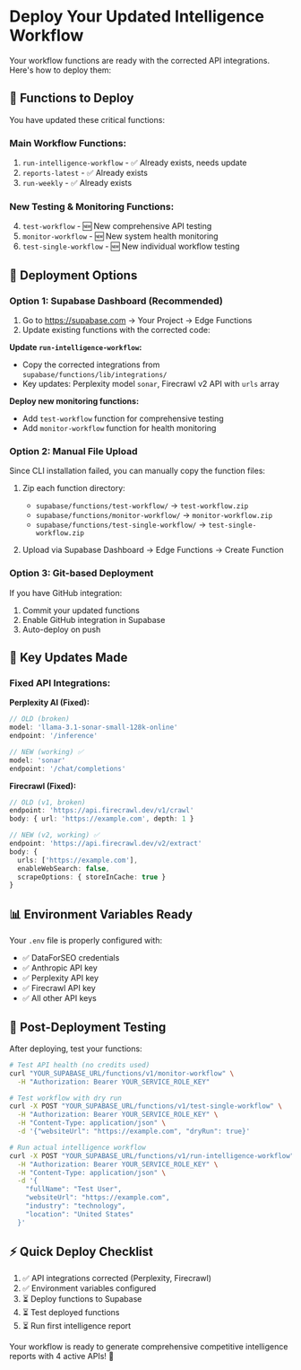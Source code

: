 # Deploy Your Updated Intelligence Workflow

Your workflow functions are ready with the corrected API integrations. Here's how to deploy them:

## 🎯 Functions to Deploy

You have updated these critical functions:

### **Main Workflow Functions:**
1. `run-intelligence-workflow` - ✅ Already exists, needs update
2. `reports-latest` - ✅ Already exists  
3. `run-weekly` - ✅ Already exists

### **New Testing & Monitoring Functions:**
4. `test-workflow` - 🆕 New comprehensive API testing
5. `monitor-workflow` - 🆕 New system health monitoring
6. `test-single-workflow` - 🆕 New individual workflow testing

## 🚀 Deployment Options

### **Option 1: Supabase Dashboard (Recommended)**

1. Go to https://supabase.com → Your Project → Edge Functions
2. Update existing functions with the corrected code:

**Update `run-intelligence-workflow`:**
- Copy the corrected integrations from `supabase/functions/lib/integrations/`
- Key updates: Perplexity model `sonar`, Firecrawl v2 API with `urls` array

**Deploy new monitoring functions:**
- Add `test-workflow` function for comprehensive testing
- Add `monitor-workflow` function for health monitoring

### **Option 2: Manual File Upload**

Since CLI installation failed, you can manually copy the function files:

1. Zip each function directory:
   - `supabase/functions/test-workflow/` → `test-workflow.zip`
   - `supabase/functions/monitor-workflow/` → `monitor-workflow.zip`
   - `supabase/functions/test-single-workflow/` → `test-single-workflow.zip`

2. Upload via Supabase Dashboard → Edge Functions → Create Function

### **Option 3: Git-based Deployment**

If you have GitHub integration:
1. Commit your updated functions
2. Enable GitHub integration in Supabase
3. Auto-deploy on push

## 🔧 Key Updates Made

### **Fixed API Integrations:**

**Perplexity AI (Fixed):**
```typescript
// OLD (broken)
model: 'llama-3.1-sonar-small-128k-online'
endpoint: '/inference'

// NEW (working) ✅
model: 'sonar'
endpoint: '/chat/completions'
```

**Firecrawl (Fixed):**
```typescript
// OLD (v1, broken)
endpoint: 'https://api.firecrawl.dev/v1/crawl'
body: { url: 'https://example.com', depth: 1 }

// NEW (v2, working) ✅  
endpoint: 'https://api.firecrawl.dev/v2/extract'
body: { 
  urls: ['https://example.com'],
  enableWebSearch: false,
  scrapeOptions: { storeInCache: true }
}
```

## 📊 Environment Variables Ready

Your `.env` file is properly configured with:
- ✅ DataForSEO credentials
- ✅ Anthropic API key  
- ✅ Perplexity API key
- ✅ Firecrawl API key
- ✅ All other API keys

## 🎯 Post-Deployment Testing

After deploying, test your functions:

```bash
# Test API health (no credits used)
curl "YOUR_SUPABASE_URL/functions/v1/monitor-workflow" \
  -H "Authorization: Bearer YOUR_SERVICE_ROLE_KEY"

# Test workflow with dry run
curl -X POST "YOUR_SUPABASE_URL/functions/v1/test-single-workflow" \
  -H "Authorization: Bearer YOUR_SERVICE_ROLE_KEY" \
  -H "Content-Type: application/json" \
  -d '{"websiteUrl": "https://example.com", "dryRun": true}'

# Run actual intelligence workflow
curl -X POST "YOUR_SUPABASE_URL/functions/v1/run-intelligence-workflow" \
  -H "Authorization: Bearer YOUR_SERVICE_ROLE_KEY" \
  -H "Content-Type: application/json" \
  -d '{
    "fullName": "Test User",
    "websiteUrl": "https://example.com", 
    "industry": "technology",
    "location": "United States"
  }'
```

## ⚡ Quick Deploy Checklist

1. ✅ API integrations corrected (Perplexity, Firecrawl)
2. ✅ Environment variables configured  
3. ⏳ Deploy functions to Supabase
4. ⏳ Test deployed functions
5. ⏳ Run first intelligence report

Your workflow is ready to generate comprehensive competitive intelligence reports with 4 active APIs! 🎉
